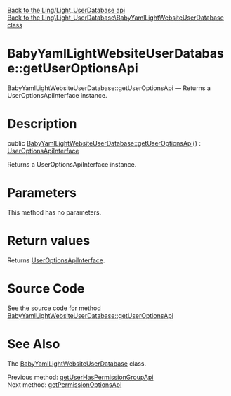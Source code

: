 [Back to the Ling/Light_UserDatabase api](https://github.com/lingtalfi/Light_UserDatabase/blob/master/doc/api/Ling/Light_UserDatabase.md)<br>
[Back to the Ling\Light_UserDatabase\BabyYamlLightWebsiteUserDatabase class](https://github.com/lingtalfi/Light_UserDatabase/blob/master/doc/api/Ling/Light_UserDatabase/BabyYamlLightWebsiteUserDatabase.md)


BabyYamlLightWebsiteUserDatabase::getUserOptionsApi
================



BabyYamlLightWebsiteUserDatabase::getUserOptionsApi — Returns a UserOptionsApiInterface instance.




Description
================


public [BabyYamlLightWebsiteUserDatabase::getUserOptionsApi](https://github.com/lingtalfi/Light_UserDatabase/blob/master/doc/api/Ling/Light_UserDatabase/BabyYamlLightWebsiteUserDatabase/getUserOptionsApi.md)() : [UserOptionsApiInterface](https://github.com/lingtalfi/Light_UserDatabase/blob/master/doc/api/Ling/Light_UserDatabase/Api/UserOptionsApiInterface.md)




Returns a UserOptionsApiInterface instance.




Parameters
================

This method has no parameters.


Return values
================

Returns [UserOptionsApiInterface](https://github.com/lingtalfi/Light_UserDatabase/blob/master/doc/api/Ling/Light_UserDatabase/Api/UserOptionsApiInterface.md).








Source Code
===========
See the source code for method [BabyYamlLightWebsiteUserDatabase::getUserOptionsApi](https://github.com/lingtalfi/Light_UserDatabase/blob/master/BabyYamlLightWebsiteUserDatabase.php#L483-L490)


See Also
================

The [BabyYamlLightWebsiteUserDatabase](https://github.com/lingtalfi/Light_UserDatabase/blob/master/doc/api/Ling/Light_UserDatabase/BabyYamlLightWebsiteUserDatabase.md) class.

Previous method: [getUserHasPermissionGroupApi](https://github.com/lingtalfi/Light_UserDatabase/blob/master/doc/api/Ling/Light_UserDatabase/BabyYamlLightWebsiteUserDatabase/getUserHasPermissionGroupApi.md)<br>Next method: [getPermissionOptionsApi](https://github.com/lingtalfi/Light_UserDatabase/blob/master/doc/api/Ling/Light_UserDatabase/BabyYamlLightWebsiteUserDatabase/getPermissionOptionsApi.md)<br>

